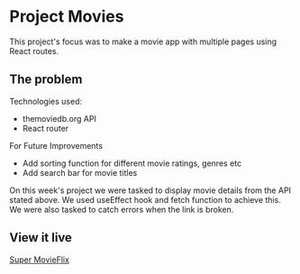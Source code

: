 # Project Movies

This project's focus was to make a movie app with multiple pages using React routes. 

## The problem

Technologies used: 
* themoviedb.org API
* React router

For Future Improvements
* Add sorting function for different movie ratings, genres etc
* Add search bar for movie titles

On this week's project we were tasked to display movie details from the API stated above. We used useEffect hook and fetch function to achieve this. We were also tasked to catch errors when the link is broken. 

## View it live

[Super MovieFlix](https://super-movieflix.netlify.app/)
